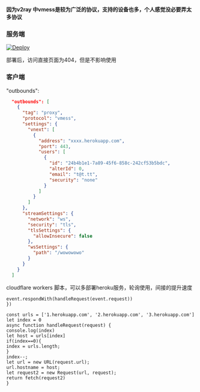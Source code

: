 **因为v2ray 中vmess是较为广泛的协议，支持的设备也多，个人感觉没必要弄太多协议**
### 服务端

[![Deploy](https://www.herokucdn.com/deploy/button.png)](https://dashboard.heroku.com/new?template=https://github.com/chuccp/cokeV2ray) 

部署后，访问直接页面为404，但是不影响使用
### 客户端
"outbounds":
```json   
  "outbounds": [
    {
      "tag": "proxy",
      "protocol": "vmess",
      "settings": {
        "vnext": [
          {
            "address": "xxxx.herokuapp.com",
            "port": 443,
            "users": [
              {
                "id": "24b4b1e1-7a89-45f6-858c-242cf53b5bdc",
                "alterId": 0,
                "email": "t@t.tt",
                "security": "none"
              }
            ]
          }
        ]
      },
      "streamSettings": {
        "network": "ws",
        "security": "tls",
        "tlsSettings": {
          "allowInsecure": false
        },
        "wsSettings": {
          "path": "/wowowowo"
        }
      }
    }
  ]
```
cloudflare workers 脚本，可以多部署heroku服务，轮询使用，间接的提升速度
```addEventListener("fetch", event => {
event.respondWith(handleRequest(event.request))
})

const urls = ['1.herokuapp.com', '2.herokuapp.com', '3.herokuapp.com']
let index = 0
async function handleRequest(request) {
console.log(index)
let host = urls[index]
if(index==0){
index = urls.length;
}
index--;
let url = new URL(request.url);
url.hostname = host;
let request2 = new Request(url, request);
return fetch(request2)
}
```